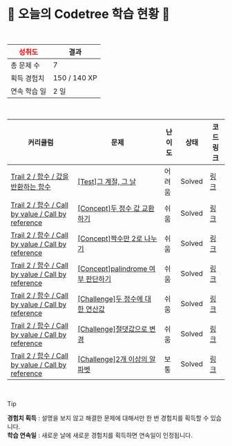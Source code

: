 # 🌲 오늘의 Codetree 학습 현황 🌲

<br />

| <span style="color:red;display:block;text-align:center;"> **성취도**</span> | 결과 |
|---|---|
| 총 문제 수 | 7 |
| 획득 경험치 | 150 / 140 XP |
| 연속 학습 일 | 2 일 |

<br />

|커리큘럼|문제|난이도|상태|코드 링크|
|---|---|---|---|---|
|[Trail 2 / 함수 / 값을 반환하는 함수](https://www.codetree.ai/trail-info/novice-mid/)|[[Test]그 계절, 그 날](https://www.codetree.ai/trails/complete/curated-cards/test-that-season-that-day/)|어려움|Solved|[링크](https://github.com/snowari/algorithm_codetree/blob/main/250408/%EA%B7%B8%20%EA%B3%84%EC%A0%88%2C%20%EA%B7%B8%20%EB%82%A0/that-season-that-day.js)|
|[Trail 2 / 함수 / Call by value / Call by reference](https://www.codetree.ai/trail-info/novice-mid/)|[[Concept]두 정수 값 교환하기](https://www.codetree.ai/trails/complete/curated-cards/intro-to-exchange-two-integer-values/)|쉬움|Solved|[링크](https://github.com/snowari/algorithm_codetree/blob/main/250408/%EB%91%90%20%EC%A0%95%EC%88%98%20%EA%B0%92%20%EA%B5%90%ED%99%98%ED%95%98%EA%B8%B0/to-exchange-two-integer-values.js)|
|[Trail 2 / 함수 / Call by value / Call by reference](https://www.codetree.ai/trail-info/novice-mid/)|[[Concept]짝수만 2로 나누기](https://www.codetree.ai/trails/complete/curated-cards/intro-divide-even-numbers-by-2/)|쉬움|Solved|[링크](https://github.com/snowari/algorithm_codetree/blob/main/250408/%EC%A7%9D%EC%88%98%EB%A7%8C%202%EB%A1%9C%20%EB%82%98%EB%88%84%EA%B8%B0/divide-even-numbers-by-2.js)|
|[Trail 2 / 함수 / Call by value / Call by reference](https://www.codetree.ai/trail-info/novice-mid/)|[[Concept]palindrome 여부 판단하기](https://www.codetree.ai/trails/complete/curated-cards/intro-determine-whether-palindrome-is-present/)|쉬움|Solved|[링크](https://github.com/snowari/algorithm_codetree/blob/main/250408/palindrome%20%EC%97%AC%EB%B6%80%20%ED%8C%90%EB%8B%A8%ED%95%98%EA%B8%B0/determine-whether-palindrome-is-present.js)|
|[Trail 2 / 함수 / Call by value / Call by reference](https://www.codetree.ai/trail-info/novice-mid/)|[[Challenge]두 정수에 대한 연산값](https://www.codetree.ai/trails/complete/curated-cards/challenge-operational-values-for-two-integers/)|쉬움|Solved|[링크](https://github.com/snowari/algorithm_codetree/blob/main/250408/%EB%91%90%20%EC%A0%95%EC%88%98%EC%97%90%20%EB%8C%80%ED%95%9C%20%EC%97%B0%EC%82%B0%EA%B0%92/operational-values-for-two-integers.js)|
|[Trail 2 / 함수 / Call by value / Call by reference](https://www.codetree.ai/trail-info/novice-mid/)|[[Challenge]절댓값으로 변경](https://www.codetree.ai/trails/complete/curated-cards/challenge-find-the-absolute-value/)|쉬움|Solved|[링크](https://github.com/snowari/algorithm_codetree/blob/main/250408/%EC%A0%88%EB%8C%93%EA%B0%92%EC%9C%BC%EB%A1%9C%20%EB%B3%80%EA%B2%BD/find-the-absolute-value.js)|
|[Trail 2 / 함수 / Call by value / Call by reference](https://www.codetree.ai/trail-info/novice-mid/)|[[Challenge]2개 이상의 알파벳](https://www.codetree.ai/trails/complete/curated-cards/challenge-more-than-one-alphabet/)|보통|Solved|[링크](https://github.com/snowari/algorithm_codetree/blob/main/250408/2%EA%B0%9C%20%EC%9D%B4%EC%83%81%EC%9D%98%20%EC%95%8C%ED%8C%8C%EB%B2%B3/more-than-one-alphabet.js)|


<br />

> [!TIP]
> **경험치 획득** : 설명을 보지 않고 해결한 문제에 대해서만 한 번 경험치를 획득할 수 있습니다.  
> **학습 연속일** : 새로운 날에 새로운 경험치를 획득하면 연속일이 인정됩니다.

